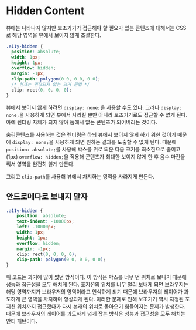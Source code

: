 # Hidden Content

뷰에는 나타나지 않지만 보조기기가 접근해야 할 필요가 있는 콘텐츠에 대해서는 CSS로 해당 영역을 뷰에서 보이지 않게 조절한다.

```css
.a11y-hidden {
  position: absolute;
  width: 1px;
  height: 1px;
  overflow: hidden;
  margin: -1px;
  clip-path: polygon(0 0, 0 0, 0 0);
  /* 현재는 권장되지 않는 과거 문법 */
  clip: rect(0, 0, 0, 0); 
}
```

뷰에서 보이지 않게 하려면 `display: none;`을 사용할 수도 있다. 그러나 `display: none;`을 사용하게 되면 뷰에서 사라질 뿐만 아니라 보조기기로도 접근할 수 없게 된다. 아예 렌더링 자체가 되지 않아 돔에서 없는 콘텐츠가 되어버리는 것이다.

숨김콘텐츠를 사용하는 것은 렌더링은 하되 뷰에서 보이지 않게 하기 위한 것이기 때문에 `display: none;`을 사용하게 되면 원하는 결과를 도출할 수 없게 된다. 때문에 `position: absolute;`를 사용해 박스를 위로 띄운 다음 크기를 최소한으로 줄이고(1px) `overflow: hidden;`을 적용해 콘텐츠가 최대한 보이지 않게 한 후 음수 마진을 줘서 영역을 완전히 잃게 만든다.

그리고 `clip-path`를 사용해 뷰에서 차지하는 영역을 사라지게 만든다.



## 안드로메다로 보내지 말자

```css
.a11y-hidden {
    position: absolute;
    text-indent: -10000px;
    left: -10000px;
    width: 1px;
    height: 1px;
    overflow: hidden;
    margin: -1px;
    clip: rect(0, 0, 0, 0);
    clip-path: polygon(0 0, 0 0, 0 0);
}
```

위 코드는 과거에 많이 썼던 방식이다. 이 방식은 박스를 너무 먼 위치로 보내기 때문에 성능과 접근성을 모두 해치게 된다. 포지션의 위치를 너무 멀리 보내게 되면 브라우저는 해당 영역까지가 브라우저의 영역이라고 인식하게 되기 때문에 브라우저의 레이어가 과도하게 큰 영역을 차지하며 형성되게 된다. 이러한 문제로 인해 보조기기 역시 지정된 포지션 위치까지 접근했다가 다시 본래의 위치로 돌아오기 힘들어지는 문제가 발생한다. 때문에 브라우저의 레이어를 과도하게 넓게 잡는 방식은 성능과 접근성을 모두 해치는 안티 패턴이다.